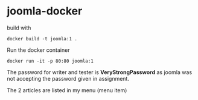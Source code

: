 # joomla-docker

build with
```
docker build -t joomla:1 .
```

Run the docker container
```
docker run -it -p 80:80 joomla:1
```

The password for writer and tester is **VeryStrongPassword** as joomla was not accepting the password given in assignment.

The 2 articles are listed in my menu (menu item)
